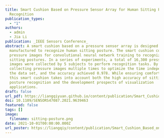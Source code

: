```yaml
---
title: Smart Cushion Based on Pressure Sensor Array for Human Sitting Posture
  Recognition
publication_types:
  - "1"
authors:
  - admin
  - Jia Li
publication: _IEEE Sensors Conference_
abstract: A smart cushion based on a pressure sensor array is designed and
  manufactured to recognize human sitting posture. The smart cushion collects
  pressure images for convolutional neural network training to recognize 5 human
  sitting postures. In a series of experiments, a total of 16,300 pressure
  images were collected by 5 subjects to perform recognition tasks. By
  collecting pressure images multiple times to optimize the time independence of
  the data set, and the accuracy achieved 0.978. While ensuring comfortness,
  this smart cushion takes into account both the high accuracy of sitting
  posture recognition and the development prospects of visualization
  applications.
draft: false
url_pdf: https://liangqiyuan.github.io/content/publication/Smart_Cushion_Based_on_Pressure_Sensor_Array_for_Human_Sitting_Posture_Recognition/Smart_Cushion_Based_on_Pressure_Sensor_Array_for_Human_Sitting_Posture_Recognition.pdf
doi: 10.1109/SENSORS47087.2021.9639463
featured: false
tags: []
image:
  filename: sitting-posture.png
date: 2021-10-01T00:00:00.000Z
url_poster: https://liangqiy/content/publication/Smart_Cushion_Based_on_Pressure_Sensor_Array_for_Human_Sitting_Posture_Recognition/liangqi-yuan-paper-1247-poster.jpg
---
```

